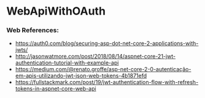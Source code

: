 # WebApiWithOAuth

### Web References:

* https://auth0.com/blog/securing-asp-dot-net-core-2-applications-with-jwts/
* http://jasonwatmore.com/post/2018/08/14/aspnet-core-21-jwt-authentication-tutorial-with-example-api
* https://medium.com/@renato.groffe/asp-net-core-2-0-autenticação-em-apis-utilizando-jwt-json-web-tokens-4b1871efd
* https://fullstackmark.com/post/19/jwt-authentication-flow-with-refresh-tokens-in-aspnet-core-web-api
